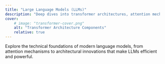 ```yaml
---
title: "Large Language Models (LLMs)"
description: "Deep dives into transformer architectures, attention mechanisms, and optimization techniques that power modern large language models."
cover:
    # image: "transformer-cover.png"
    alt: "Transformer Architecture Components"
    relative: true
---
```


Explore the technical foundations of modern language models, from attention mechanisms to architectural innovations that make LLMs efficient and powerful.
